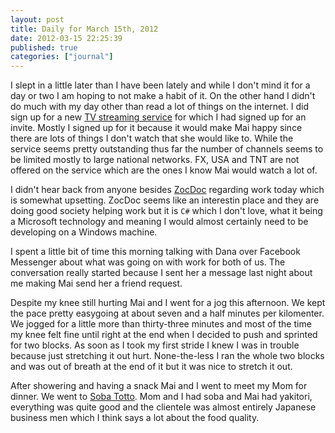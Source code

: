 ```yaml
---
layout: post
title: Daily for March 15th, 2012
date: 2012-03-15 22:25:39
published: true
categories: ["journal"]
---
```

 
I slept in a little later than I have been lately and while I don't mind it for a day or two I am hoping to not make a habit of it. On the other hand I didn't do much with my day other than read a lot of things on the internet. I did sign up for a new [TV streaming service](http://aereo.com) for which I had signed up for an invite. Mostly I signed up for it because it would make Mai happy since there are lots of things I don't watch that she would like to. While the service seems pretty outstanding thus far the number of channels seems to be limited mostly to large national networks. FX, USA and TNT are not offered on the service which are the ones I know Mai would watch a lot of.

I didn't hear back from anyone besides [ZocDoc](http://www.zocdoc.com) regarding work today which is somewhat upsetting. ZocDoc seems like an interestin place and they are doing good society helping work but it is `C#` which I don't love, what it being a Microsoft technology and meaning I would almost certainly need to be developing on a Windows machine.

I spent a little bit of time this morning talking with Dana over Facebook Messenger about what was going on with work for both of us. The conversation really started because I sent her a message last night about me making Mai send her a friend request.

Despite my knee still hurting Mai and I went for a jog this afternoon. We kept the pace pretty easygoing at about seven and a half minutes per kilomenter. We jogged for a little more than thirty-three minutes and most of the time my knee felt fine until right at the end when I decided to push and sprinted for two blocks. As soon as I took my first stride I knew I was in trouble because just stretching it out hurt. None-the-less I ran the whole two blocks and was out of breath at the end of it but it was nice to stretch it out.

After showering and having a snack Mai and I went to meet my Mom for dinner. We went to [Soba Totto](http://sobatotto.com). Mom and I had soba and Mai had yakitori, everything was quite good and the clientele was almost entirely Japanese business men which I think says a lot about the food quality.